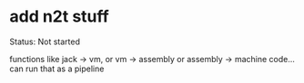# add n2t stuff

Status: Not started

functions like jack → vm, or vm → assembly or assembly → machine code... can run that as a pipeline